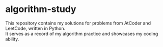 # algorithm-study
This repository contains my solutions for problems from AtCoder and LeetCode, 
written in Python.  
It serves as a record of my algorithm practice and showcases my coding ability.